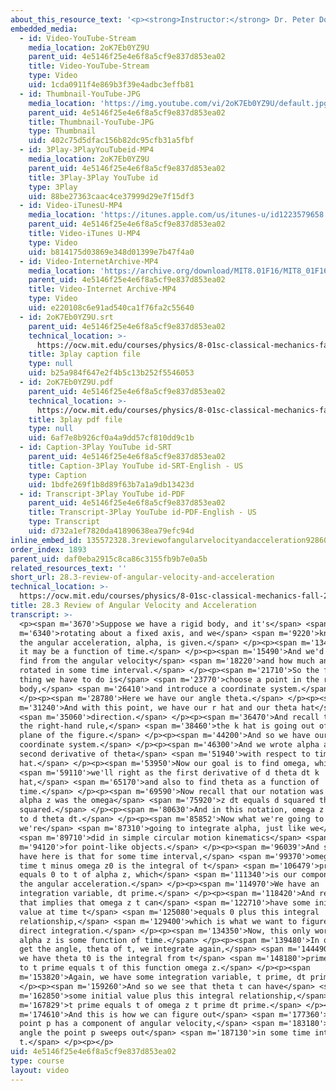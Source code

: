 ```yaml
---
about_this_resource_text: '<p><strong>Instructor:</strong> Dr. Peter Dourmashkin</p>'
embedded_media:
  - id: Video-YouTube-Stream
    media_location: 2oK7Eb0YZ9U
    parent_uid: 4e5146f25e4e6f8a5cf9e837d853ea02
    title: Video-YouTube-Stream
    type: Video
    uid: 1cda0911f4e869b3f39e4adbc3effb81
  - id: Thumbnail-YouTube-JPG
    media_location: 'https://img.youtube.com/vi/2oK7Eb0YZ9U/default.jpg'
    parent_uid: 4e5146f25e4e6f8a5cf9e837d853ea02
    title: Thumbnail-YouTube-JPG
    type: Thumbnail
    uid: 402c75d5dfac156b82dc95cfb31a5fbf
  - id: 3Play-3PlayYouTubeid-MP4
    media_location: 2oK7Eb0YZ9U
    parent_uid: 4e5146f25e4e6f8a5cf9e837d853ea02
    title: 3Play-3Play YouTube id
    type: 3Play
    uid: 88be27363caac4ce37999d29e7f15df3
  - id: Video-iTunesU-MP4
    media_location: 'https://itunes.apple.com/us/itunes-u/id1223579658'
    parent_uid: 4e5146f25e4e6f8a5cf9e837d853ea02
    title: Video-iTunes U-MP4
    type: Video
    uid: b814175d03869e348d01399e7b47f4a0
  - id: Video-InternetArchive-MP4
    media_location: 'https://archive.org/download/MIT8.01F16/MIT8_01F16_L28v03_360p.mp4'
    parent_uid: 4e5146f25e4e6f8a5cf9e837d853ea02
    title: Video-Internet Archive-MP4
    type: Video
    uid: e220108c6e91ad540ca1f76fa2c55640
  - id: 2oK7Eb0YZ9U.srt
    parent_uid: 4e5146f25e4e6f8a5cf9e837d853ea02
    technical_location: >-
      https://ocw.mit.edu/courses/physics/8-01sc-classical-mechanics-fall-2016/week-10-rotational-motion/28.3-review-of-angular-velocity-and-acceleration/28.3-review-of-angular-velocity-and-acceleration/2oK7Eb0YZ9U.srt
    title: 3play caption file
    type: null
    uid: b25a984f647e2f4b5c13b252f5546053
  - id: 2oK7Eb0YZ9U.pdf
    parent_uid: 4e5146f25e4e6f8a5cf9e837d853ea02
    technical_location: >-
      https://ocw.mit.edu/courses/physics/8-01sc-classical-mechanics-fall-2016/week-10-rotational-motion/28.3-review-of-angular-velocity-and-acceleration/28.3-review-of-angular-velocity-and-acceleration/2oK7Eb0YZ9U.pdf
    title: 3play pdf file
    type: null
    uid: 6af7e8b926cf0a4a9dd57cf810dd9c1b
  - id: Caption-3Play YouTube id-SRT
    parent_uid: 4e5146f25e4e6f8a5cf9e837d853ea02
    title: Caption-3Play YouTube id-SRT-English - US
    type: Caption
    uid: 1bdfe269f1b8d89f63b7a1a9db13423d
  - id: Transcript-3Play YouTube id-PDF
    parent_uid: 4e5146f25e4e6f8a5cf9e837d853ea02
    title: Transcript-3Play YouTube id-PDF-English - US
    type: Transcript
    uid: d732a1ef7820da41890638ea79efc94d
inline_embed_id: 135572328.3reviewofangularvelocityandacceleration92860743
order_index: 1893
parent_uid: daf0eba2915c8ca86c3155fb9b7e0a5b
related_resources_text: ''
short_url: 28.3-review-of-angular-velocity-and-acceleration
technical_location: >-
  https://ocw.mit.edu/courses/physics/8-01sc-classical-mechanics-fall-2016/week-10-rotational-motion/28.3-review-of-angular-velocity-and-acceleration/28.3-review-of-angular-velocity-and-acceleration
title: 28.3 Review of Angular Velocity and Acceleration
transcript: >-
  <p><span m='3670'>Suppose we have a rigid body, and it's</span> <span
  m='6340'>rotating about a fixed axis, and we</span> <span m='9220'>know that
  the angular acceleration, alpha, is given.</span> </p><p><span m='13450'>Now,
  it may be a function of time.</span> </p><p><span m='15490'>And we'd like to
  find from the angular velocity</span> <span m='18220'>and how much angle has
  rotated in some time interval.</span> </p><p><span m='21710'>So the first
  thing we have to do is</span> <span m='23770'>choose a point in the rigid
  body,</span> <span m='26410'>and introduce a coordinate system.</span>
  </p><p><span m='28780'>Here we have our angle theta.</span> </p><p><span
  m='31240'>And with this point, we have our r hat and our theta hat</span>
  <span m='35060'>direction.</span> </p><p><span m='36470'>And recall that by
  the right-hand rule,</span> <span m='38460'>the k hat is going out of the
  plane of the figure.</span> </p><p><span m='44200'>And so we have our
  coordinate system.</span> </p><p><span m='46300'>And we wrote alpha as the
  second derivative of theta</span> <span m='51940'>with respect to time k
  hat.</span> </p><p><span m='53950'>Now our goal is to find omega, which</span>
  <span m='59110'>we'll right as the first derivative of d theta dt k
  hat,</span> <span m='65170'>and also to find theta as a function of
  time.</span> </p><p><span m='69590'>Now recall that our notation was that
  alpha z was the omega</span> <span m='75920'>z dt equals d squared theta dt
  squared.</span> </p><p><span m='80630'>And in this notation, omega z was equal
  to d theta dt.</span> </p><p><span m='85852'>Now what we're going to do is
  we're</span> <span m='87310'>going to integrate alpha, just like we</span>
  <span m='89710'>did in simple circular motion kinematics</span> <span
  m='94120'>for point-like objects.</span> </p><p><span m='96039'>And so what we
  have here is that for some time interval,</span> <span m='99370'>omega z at
  time t minus omega z0 is the integral of t</span> <span m='106479'>prime
  equals 0 to t of alpha z, which</span> <span m='111340'>is our component of
  the angular acceleration.</span> </p><p><span m='114970'>We have an
  integration variable, dt prime.</span> </p><p><span m='118420'>And recall that
  that implies that omega z t can</span> <span m='122710'>have some initial
  value at time t</span> <span m='125080'>equals 0 plus this integral
  relationship,</span> <span m='129400'>which is what we want to figure out by
  direct integration.</span> </p><p><span m='134350'>Now, this only works when
  alpha z is some function of time.</span> </p><p><span m='139480'>In order to
  get the angle, theta of t, we integrate again,</span> <span m='144490'>where
  we have theta t0 is the integral from t</span> <span m='148180'>prime equal 0
  to t prime equals t of this function omega z.</span> </p><p><span
  m='153820'>Again, we have some integration variable, t prime, dt prime.</span>
  </p><p><span m='159260'>And so we see that theta t can have</span> <span
  m='162850'>some initial value plus this integral relationship,</span> <span
  m='167829'>t prime equals t of omega z t prime dt prime.</span> </p><p><span
  m='174610'>And this is how we can figure out</span> <span m='177360'>how the
  point p has a component of angular velocity,</span> <span m='183180'>and what
  angle the point p sweeps out</span> <span m='187130'>in some time interval
  t.</span> </p><p></p>
uid: 4e5146f25e4e6f8a5cf9e837d853ea02
type: course
layout: video
---
```

